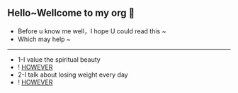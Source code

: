 ## Hello~Wellcome to my org 🌼

- Before u know me well，I hope U could read this ~
- Which may help ~

****
- 1-I value the spiritual beauty
- ! [HOWEVER](/assets/17e4275799db0193835fc7b6bb9bfc7.jpg)
- 2-I talk about losing weight every day
- ! [HOWEVER](/assets/972fcff94372582885006440234d70a.jpg)